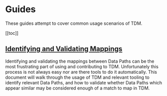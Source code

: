 # Guides
These guides attempt to cover common usage scenarios of TDM.

[[toc]]

## [Identifying and Validating Mappings](Identifying%20and%20Validating%20Mappings.md)
Identifying and validating the mappings between Data Paths can be the most frustrating part of using and contributing to TDM. Unfortunately this process is not always easy nor are there tools to do it automatically. This document will walk through the usage of TDM and relevant tooling to identify relevant Data Paths, and how to validate whether Data Paths which appear similar may be considered enough of a match to map in TDM.
